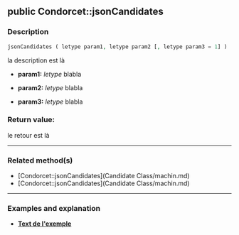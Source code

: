 ## public Condorcet::jsonCandidates

### Description    

```php
jsonCandidates ( letype param1, letype param2 [, letype param3 = 1] )
```

la description
est là    
- **param1:** *letype* blabla

- **param2:** *letype* blabla

- **param3:** *letype* blabla



### Return value:   

le retour
est là


---------------------------------------

### Related method(s)      

* [Condorcet::jsonCandidates](Candidate Class/machin.md)    
* [Condorcet::jsonCandidates](Candidate Class/machin.md)    

---------------------------------------

### Examples and explanation

* **[Text de l'exemple](link)**    
